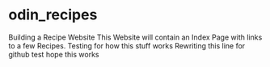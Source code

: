# odin_recipes
Building a Recipe Website
This Website will contain an Index Page with links to a few Recipes.
Testing for how this stuff works
Rewriting this line for github test
hope this works